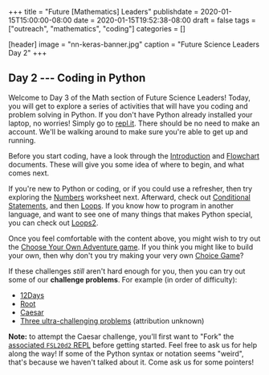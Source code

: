 +++
title = "Future [Mathematics] Leaders"
publishdate = 2020-01-15T15:00:00-08:00
date = 2020-01-15T19:52:38-08:00
draft = false
tags = ["outreach", "mathematics", "coding"]
categories = []

[header]
image = "nn-keras-banner.jpg"
caption = "Future Science Leaders Day 2"
+++


## Day 2 --- Coding in Python

Welcome to Day 3 of the Math section of Future Science Leaders! Today, you will
get to explore a series of activities that will have you coding and problem
solving in Python. If you don't have Python already installed your laptop, no
worries! Simply go to [repl.it](https://repl.it/languages/python). There should
be no need to make an account. We'll be walking around to make sure you're able
to get up and running.

Before you start coding, have a look through the
[Introduction](https://www.dropbox.com/s/8z34jqllpx3pv2g/Intro.pdf?dl=0) and
[Flowchart](https://www.dropbox.com/s/xxewna0jroid0uy/FlowChart.pdf?dl=0)
documents. These will give you some idea of where to begin, and what comes next.

If you're new to Python or coding, or if you could use a refresher, then try
exploring the
[Numbers](https://www.dropbox.com/s/1xi3fwbajlb0wkf/Numbers.pdf?dl=0) worksheet
next. Afterward, check out [Conditional
Statements](https://www.dropbox.com/s/yigvcjad8lxeyno/Conditional_Statements.pdf?dl=0), and
then [Loops](https://www.dropbox.com/s/l356bnhbtra7mxz/Loops.pdf?dl=0). If you
know how to program in another language, and want to see one of many things that
makes Python special, you can check out
[Loops2](https://www.dropbox.com/s/ccbpsdb98pubt1n/Loops2.pdf?dl=0).

Once you feel comfortable with the content above, you might wish to try out the
[Choose Your Own Adventure
game](https://repl.it/@asberk/dungeongame). If you think
you might like to build your own, then why don't you try making your very own
[Choice Game](https://www.dropbox.com/s/zg3lbgz4yy36ukd/ChoiceGame.pdf?dl=0)?

If these challenges *still* aren't hard enough for you, then you can try out
some of our **challenge problems**. For example (in order of difficulty):

* [12Days](https://www.dropbox.com/s/dthm53tzwc7f2pk/12Days.pdf?dl=0)
* [Root](https://www.dropbox.com/s/j7k13an7webkv6f/Root.pdf?dl=0)
* [Caesar](https://www.dropbox.com/s/n77oeri7kgnsag4/Caesar.pdf?dl=0)
* [Three ultra-challenging problems](https://www.dropbox.com/s/m83ub86evk40sib/UltraChallenging.pdf?dl=0) (attribution unknown)

**Note:** to attempt the Caesar challenge, you'll first want to "Fork" the
[associated `FSL20d2` REPL](https://repl.it/@asberk/) before getting
started. Feel free to ask us for help along the way! If some of the Python
syntax or notation seems "weird", that's because we haven't talked about
it. Come ask us for some pointers!


<!-- ## About Future Science Leaders -->

<!-- [Future Science Leaders](https://www.scienceworld.ca/futurescienceleaders) is -->
<!-- an academic engagement opportunity for high school children. "In weekly -->
<!-- meetings, students learn essential skills, meet top experts and innovators and -->
<!-- apply their new knowledge and skills" with the expectation of "[excelling] in -->
<!-- national and international science, technology, engineering and math -->
<!-- challenges". The math theme comprises three weeks of the program. During this -->
<!-- time, students learn some elements of graph theory (labelling and traversal), -->
<!-- elementary number theory (modular arithmetic and cryptography), and -->
<!-- applications to computing with Python (root-finding, cryptography, games, and -->
<!-- more). Have a gander at a previous iteration of [the Math -->
<!-- theme](https://www.scienceworld.ca/sites/default/files/Math%20copy.pdf) and -->
<!-- stay tuned for this year's iteration! -->
